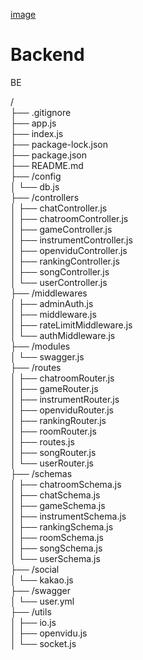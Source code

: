 [image](https://github.com/motionbeat/.github/raw/main/profile/updatedPosterForGit.png?raw=true)

# Backend

BE

/  
├── .gitignore  
├── app.js  
├── index.js  
├── package-lock.json  
├── package.json  
├── README.md  
├── /config  
│ └── db.js  
├── /controllers  
│ ├── chatController.js  
│ ├── chatroomController.js  
│ ├── gameController.js  
│ ├── instrumentController.js  
│ ├── openviduController.js  
│ ├── rankingController.js  
│ ├── songController.js  
│ └── userController.js  
├── /middlewares  
│ ├── adminAuth.js  
│ ├── middleware.js  
│ ├── rateLimitMiddleware.js  
│ └── authMiddleware.js  
├── /modules  
│ └── swagger.js  
├── /routes  
│ ├── chatroomRouter.js  
│ ├── gameRouter.js  
│ ├── instrumentRouter.js  
│ ├── openviduRouter.js  
│ ├── rankingRouter.js  
│ ├── roomRouter.js  
│ ├── routes.js  
│ ├── songRouter.js  
│ └── userRouter.js  
├── /schemas  
│ ├── chatroomSchema.js  
│ ├── chatSchema.js  
│ ├── gameSchema.js  
│ ├── instrumentSchema.js  
│ ├── rankingSchema.js  
│ ├── roomSchema.js  
│ ├── songSchema.js  
│ └── userSchema.js  
├── /social  
│ └── kakao.js  
├── /swagger  
│ └── user.yml  
├── /utils  
│ ├── io.js  
│ ├── openvidu.js  
│ └── socket.js  
